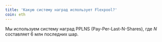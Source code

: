 ```yaml
---
title: 'Какую систему наград использует Flexpool?'
coin: eth
---
```


Мы используем систему наград PPLNS (Pay-Per-Last-N-Shares), где _N_ составляет 6 млн последних шар.
